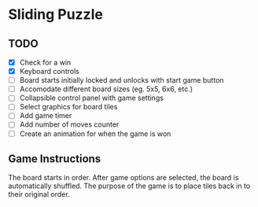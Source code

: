 # Sliding Puzzle

## TODO 
- [x] Check for a win
- [x] Keyboard controls
- [ ] Board starts initially locked and unlocks with start game button
- [ ] Accomodate different board sizes (eg. 5x5, 6x6, etc.)
- [ ] Collapsible control panel with game settings
- [ ] Select graphics for board tiles
- [ ] Add game timer
- [ ] Add number of moves counter
- [ ] Create an animation for when the game is won

## Game Instructions
The board starts in order. After game options are selected, the board is
automatically shuffled. The purpose of the game is to place tiles back
in to their original order.